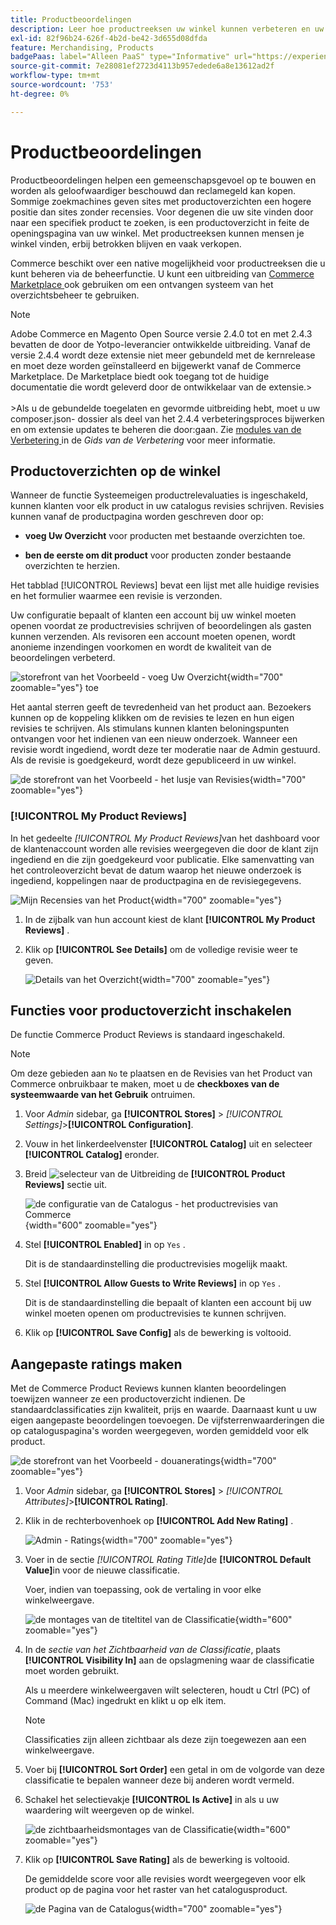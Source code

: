 ```yaml
---
title: Productbeoordelingen
description: Leer hoe productreeksen uw winkel kunnen verbeteren en uw producten geloofwaardiger kunnen maken.
exl-id: 82f96b24-626f-4b2d-be42-3d655d08dfda
feature: Merchandising, Products
badgePaas: label="Alleen PaaS" type="Informative" url="https://experienceleague.adobe.com/en/docs/commerce/user-guides/product-solutions" tooltip="Is alleen van toepassing op Adobe Commerce op Cloud-projecten (door Adobe beheerde PaaS-infrastructuur) en op projecten in het veld."
source-git-commit: 7e28081ef2723d4113b957edede6a8e13612ad2f
workflow-type: tm+mt
source-wordcount: '753'
ht-degree: 0%

---
```


# Productbeoordelingen

Productbeoordelingen helpen een gemeenschapsgevoel op te bouwen en worden als geloofwaardiger beschouwd dan reclamegeld kan kopen. Sommige zoekmachines geven sites met productoverzichten een hogere positie dan sites zonder recensies. Voor degenen die uw site vinden door naar een specifiek product te zoeken, is een productoverzicht in feite de openingspagina van uw winkel. Met productreeksen kunnen mensen je winkel vinden, erbij betrokken blijven en vaak verkopen.

Commerce beschikt over een native mogelijkheid voor productreeksen die u kunt beheren via de beheerfunctie. U kunt een uitbreiding van [ Commerce Marketplace ](../getting-started/commerce-marketplace.md) ook gebruiken om een ontvangen systeem van het overzichtsbeheer te gebruiken.

>[!NOTE]
>
>Adobe Commerce en Magento Open Source versie 2.4.0 tot en met 2.4.3 bevatten de door de Yotpo-leverancier ontwikkelde uitbreiding. Vanaf de versie 2.4.4 wordt deze extensie niet meer gebundeld met de kernrelease en moet deze worden geïnstalleerd en bijgewerkt vanaf de Commerce Marketplace. De Marketplace biedt ook toegang tot de huidige documentatie die wordt geleverd door de ontwikkelaar van de extensie.
>&#x200B;><br><br>
>&#x200B;>Als u de gebundelde toegelaten en gevormde uitbreiding hebt, moet u uw composer.json- dossier als deel van het 2.4.4 verbeteringsproces bijwerken en om extensie updates te beheren die door:gaan. Zie [ modules van de Verbetering ](https://experienceleague.adobe.com/docs/commerce-operations/upgrade-guide/modules/upgrade.html) in de _Gids van de Verbetering_ voor meer informatie.

## Productoverzichten op de winkel

Wanneer de functie Systeemeigen productrelevaluaties is ingeschakeld, kunnen klanten voor elk product in uw catalogus revisies schrijven. Revisies kunnen vanaf de productpagina worden geschreven door op:

- **voeg Uw Overzicht** voor producten met bestaande overzichten toe.

- **ben de eerste om dit product** voor producten zonder bestaande overzichten te herzien.

Het tabblad [!UICONTROL Reviews] bevat een lijst met alle huidige revisies en het formulier waarmee een revisie is verzonden.

Uw configuratie bepaalt of klanten een account bij uw winkel moeten openen voordat ze productrevisies schrijven of beoordelingen als gasten kunnen verzenden. Als revisoren een account moeten openen, wordt anonieme inzendingen voorkomen en wordt de kwaliteit van de beoordelingen verbeterd.

![ storefront van het Voorbeeld - voeg Uw Overzicht ](./assets/storefront-review-this-product.png){width="700" zoomable="yes"} toe

Het aantal sterren geeft de tevredenheid van het product aan. Bezoekers kunnen op de koppeling klikken om de revisies te lezen en hun eigen revisies te schrijven. Als stimulans kunnen klanten beloningspunten ontvangen voor het indienen van een nieuw onderzoek. Wanneer een revisie wordt ingediend, wordt deze ter moderatie naar de Admin gestuurd. Als de revisie is goedgekeurd, wordt deze gepubliceerd in uw winkel.

![ de storefront van het Voorbeeld - het lusje van Revisies ](./assets/storefront-reviews-tab.png){width="700" zoomable="yes"}

### [!UICONTROL My Product Reviews]

In het gedeelte _[!UICONTROL My Product Reviews]_&#x200B;van het dashboard voor de klantenaccount worden alle revisies weergegeven die door de klant zijn ingediend en die zijn goedgekeurd voor publicatie. Elke samenvatting van het controleoverzicht bevat de datum waarop het nieuwe onderzoek is ingediend, koppelingen naar de productpagina en de revisiegegevens.

![ Mijn Recensies van het Product ](./assets/account-dashboard-my-product-reviews.png){width="700" zoomable="yes"}

1. In de zijbalk van hun account kiest de klant **[!UICONTROL My Product Reviews]** .

1. Klik op **[!UICONTROL See Details]** om de volledige revisie weer te geven.

   ![ Details van het Overzicht ](./assets/account-dashboard-my-product-reviews-details.png){width="700" zoomable="yes"}

## Functies voor productoverzicht inschakelen

De functie Commerce Product Reviews is standaard ingeschakeld.

>[!NOTE]
>
>Om deze gebieden aan `No` te plaatsen en de Revisies van het Product van Commerce onbruikbaar te maken, moet u de **checkboxes van de systeemwaarde van het Gebruik** ontruimen.

1. Voor _Admin_ sidebar, ga **[!UICONTROL Stores]** > _[!UICONTROL Settings]_>**[!UICONTROL Configuration]**.

1. Vouw in het linkerdeelvenster **[!UICONTROL Catalog]** uit en selecteer **[!UICONTROL Catalog]** eronder.

1. Breid ![ selecteur van de Uitbreiding ](../assets/icon-display-expand.png) de **[!UICONTROL Product Reviews]** sectie uit.

   ![ de configuratie van de Catalogus - het productrevisies van Commerce ](../configuration-reference/catalog/assets/catalog-product-reviews.png){width="600" zoomable="yes"}

1. Stel **[!UICONTROL Enabled]** in op `Yes` .

   Dit is de standaardinstelling die productrevisies mogelijk maakt.

1. Stel **[!UICONTROL Allow Guests to Write Reviews]** in op `Yes` .

   Dit is de standaardinstelling die bepaalt of klanten een account bij uw winkel moeten openen om productrevisies te kunnen schrijven.

1. Klik op **[!UICONTROL Save Config]** als de bewerking is voltooid.

## Aangepaste ratings maken

Met de Commerce Product Reviews kunnen klanten beoordelingen toewijzen wanneer ze een productoverzicht indienen. De standaardclassificaties zijn kwaliteit, prijs en waarde. Daarnaast kunt u uw eigen aangepaste beoordelingen toevoegen. De vijfsterrenwaarderingen die op cataloguspagina&#39;s worden weergegeven, worden gemiddeld voor elk product.

![ de storefront van het Voorbeeld - douaneratings ](./assets/attribute-custom-ratings-review.png){width="700" zoomable="yes"}

1. Voor _Admin_ sidebar, ga **[!UICONTROL Stores]** > _[!UICONTROL Attributes]_>**[!UICONTROL Rating]**.

1. Klik in de rechterbovenhoek op **[!UICONTROL Add New Rating]** .

   ![ Admin - Ratings ](./assets/product-reviews-rating.png){width="700" zoomable="yes"}

1. Voer in de sectie _[!UICONTROL Rating Title]_&#x200B;de **[!UICONTROL Default Value]**&#x200B;in voor de nieuwe classificatie.

   Voer, indien van toepassing, ook de vertaling in voor elke winkelweergave.

   ![ de montages van de titeltitel van de Classificatie ](./assets/product-rating-title.png){width="600" zoomable="yes"}

1. In de _sectie van het Zichtbaarheid van de Classificatie_, plaats **[!UICONTROL Visibility In]** aan de opslagmening waar de classificatie moet worden gebruikt.

   Als u meerdere winkelweergaven wilt selecteren, houdt u Ctrl (PC) of Command (Mac) ingedrukt en klikt u op elk item.

   >[!NOTE]
   >
   >Classificaties zijn alleen zichtbaar als deze zijn toegewezen aan een winkelweergave.

1. Voer bij **[!UICONTROL Sort Order]** een getal in om de volgorde van deze classificatie te bepalen wanneer deze bij anderen wordt vermeld.

1. Schakel het selectievakje **[!UICONTROL Is Active]** in als u uw waardering wilt weergeven op de winkel.

   ![ de zichtbaarheidsmontages van de Classificatie ](./assets/product-rating-visibility.png){width="600" zoomable="yes"}

1. Klik op **[!UICONTROL Save Rating]** als de bewerking is voltooid.

   De gemiddelde score voor alle revisies wordt weergegeven voor elk product op de pagina voor het raster van het catalogusproduct.

   ![ de Pagina van de Catalogus ](./assets/catalog-rating-page.png){width="700" zoomable="yes"}
